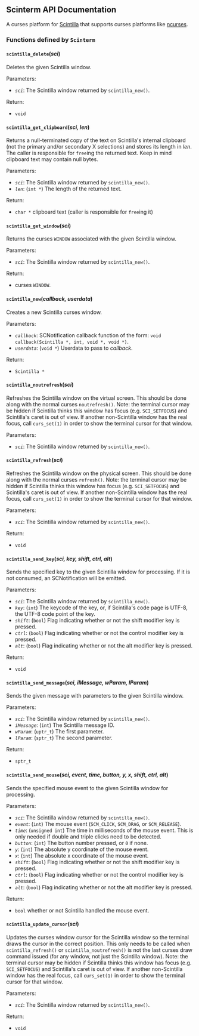 ## Scinterm API Documentation

A curses platform for [Scintilla][] that supports curses platforms like [ncurses][].

[Scintilla]: https://scintilla.org
[ncurses]: https://invisible-island.net/ncurses/

### Functions defined by `Scinterm`

<a id="scintilla_delete"></a>
#### `scintilla_delete`(*sci*)

Deletes the given Scintilla window.

Parameters:

* *`sci`*: The Scintilla window returned by `scintilla_new()`.

Return:

* `void`

<a id="scintilla_get_clipboard"></a>
#### `scintilla_get_clipboard`(*sci, len*)

Returns a null-terminated copy of the text on Scintilla's internal clipboard (not the primary
and/or secondary X selections) and stores its length in *len*.
The caller is responsible for `free`ing the returned text.
Keep in mind clipboard text may contain null bytes.

Parameters:

* *`sci`*: The Scintilla window returned by `scintilla_new()`.
* *`len`*: (`int *`) The length of the returned text.

Return:

* `char *` clipboard text (caller is responsible for `free`ing it)

<a id="scintilla_get_window"></a>
#### `scintilla_get_window`(*sci*)

Returns the curses `WINDOW` associated with the given Scintilla window.

Parameters:

* *`sci`*: The Scintilla window returned by `scintilla_new()`.

Return:

* curses `WINDOW`.

<a id="scintilla_new"></a>
#### `scintilla_new`(*callback, userdata*)

Creates a new Scintilla curses window.

Parameters:

* *`callback`*: SCNotification callback function of the form: `void callback(Scintilla *,
  int, void *, void *)`.
* *`userdata`*: (`void *`) Userdata to pass to *callback*.

Return:

* `Scintilla *`

<a id="scintilla_noutrefresh"></a>
#### `scintilla_noutrefresh`(*sci*)

Refreshes the Scintilla window on the virtual screen.
This should be done along with the normal curses `noutrefresh()`.
Note: the terminal cursor may be hidden if Scintilla thinks this window has focus
(e.g. `SCI_SETFOCUS`) and Scintilla's caret is out of view. If another non-Scintilla window
has the real focus, call `curs_set(1)` in order to show the terminal cursor for that window.

Parameters:

* *`sci`*: The Scintilla window returned by `scintilla_new()`.

<a id="scintilla_refresh"></a>
#### `scintilla_refresh`(*sci*)

Refreshes the Scintilla window on the physical screen.
This should be done along with the normal curses `refresh()`.
Note: the terminal cursor may be hidden if Scintilla thinks this window has focus
(e.g. `SCI_SETFOCUS`) and Scintilla's caret is out of view. If another non-Scintilla window
has the real focus, call `curs_set(1)` in order to show the terminal cursor for that window.

Parameters:

* *`sci`*: The Scintilla window returned by `scintilla_new()`.

Return:

* `void`

<a id="scintilla_send_key"></a>
#### `scintilla_send_key`(*sci, key, shift, ctrl, alt*)

Sends the specified key to the given Scintilla window for processing.
If it is not consumed, an SCNotification will be emitted.

Parameters:

* *`sci`*: The Scintilla window returned by `scintilla_new()`.
* *`key`*: (`int`) The keycode of the key, or, if Scintilla's code page is UTF-8, the UTF-8
  code point of the key.
* *`shift`*: (`bool`) Flag indicating whether or not the shift modifier key is pressed.
* *`ctrl`*: (`bool`) Flag indicating whether or not the control modifier key is pressed.
* *`alt`*: (`bool`) Flag indicating whether or not the alt modifier key is pressed.

Return:

* `void`

<a id="scintilla_send_message"></a>
#### `scintilla_send_message`(*sci, iMessage, wParam, lParam*)

Sends the given message with parameters to the given Scintilla window.

Parameters:

* *`sci`*: The Scintilla window returned by `scintilla_new()`.
* *`iMessage`*: (`int`) The Scintilla message ID.
* *`wParam`*: (`uptr_t`) The first parameter.
* *`lParam`*: (`sptr_t`) The second parameter.

Return:

* `sptr_t`

<a id="scintilla_send_mouse"></a>
#### `scintilla_send_mouse`(*sci, event, time, button, y, x, shift, ctrl, alt*)

Sends the specified mouse event to the given Scintilla window for processing.

Parameters:

* *`sci`*: The Scintilla window returned by `scintilla_new()`.
* *`event`*: (`int`) The mouse event (`SCM_CLICK`, `SCM_DRAG`, or `SCM_RELEASE`).
* *`time`*: (`unsigned int`) The time in milliseconds of the mouse event.  This is only
  needed if double and triple clicks need to be detected.
* *`button`*: (`int`) The button number pressed, or `0` if none.
* *`y`*: (`int`) The absolute y coordinate of the mouse event.
* *`x`*: (`int`) The absolute x coordinate of the mouse event.
* *`shift`*: (`bool`) Flag indicating whether or not the shift modifier key is pressed.
* *`ctrl`*: (`bool`) Flag indicating whether or not the control modifier key is pressed.
* *`alt`*: (`bool`) Flag indicating whether or not the alt modifier key is pressed.

Return:

* `bool` whether or not Scintilla handled the mouse event.

<a id="scintilla_update_cursor"></a>
#### `scintilla_update_cursor`(*sci*)

Updates the curses window cursor for the Scintilla window so the terminal draws the cursor
in the correct position.
This only needs to be called when `scintilla_refresh()` or `scintilla_noutrefresh()` is not
the last curses draw command issued (for any window, not just the Scintilla window).
Note: the terminal cursor may be hidden if Scintilla thinks this window has focus
(e.g. `SCI_SETFOCUS`) and Scintilla's caret is out of view. If another non-Scintilla window
has the real focus, call `curs_set(1)` in order to show the terminal cursor for that window.

Parameters:

* *`sci`*: The Scintilla window returned by `scintilla_new()`.

Return:

* `void`


